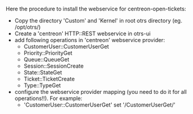 
Here the procedure to install the webservice for centreon-open-tickets:
* Copy the directory 'Custom' and 'Kernel' in root otrs directory (eg. /opt/otrs/)
* Create a 'centreon' HTTP::REST webservice in otrs-ui
* add following operations in 'centreon' webservice provider: 
  * CustomerUser::CustomerUserGet
  * Priority::PriorityGet 
  * Queue::QueueGet
  * Session::SessionCreate
  * State::StateGet
  * Ticket::TicketCreate
  * Type::TypeGet
* configure the webservice provider mapping (you need to do it for all operations!!). For example: 
  * 'CustomerUser::CustomerUserGet' set '/CustomerUserGet/'
